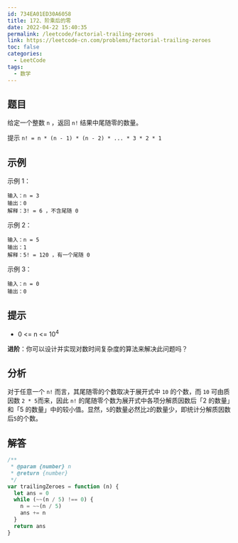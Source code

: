 ```yaml
---
id: 734EA01ED30A6058
title: 172、阶乘后的零
date: 2022-04-22 15:40:35
permalink: /leetcode/factorial-trailing-zeroes
link: https://leetcode-cn.com/problems/factorial-trailing-zeroes
toc: false
categories:
  - LeetCode
tags:
  - 数学
---
```


<Level type='easy'/>

## 题目

给定一个整数 `n` ，返回 `n!` 结果中尾随零的数量。

提示 `n! = n * (n - 1) * (n - 2) * ... * 3 * 2 * 1`

## 示例

示例 1：

```text
输入：n = 3
输出：0
解释：3! = 6 ，不含尾随 0
```

示例 2：

```text
输入：n = 5
输出：1
解释：5! = 120 ，有一个尾随 0
```

示例 3：

```text
输入：n = 0
输出：0
```

## 提示

- 0 <= n <= 10<sup>4</sup>

**进阶**：你可以设计并实现对数时间复杂度的算法来解决此问题吗？

## 分析

对于任意一个 `n!` 而言，其尾随零的个数取决于展开式中 `10` 的个数，而 `10` 可由质因数 `2 * 5`而来，因此 `n!` 的尾随零个数为展开式中各项分解质因数后「2 的数量」和「5 的数量」中的较小值。显然，`5`的数量必然比`2`的数量少，即统计分解质因数后`5`的个数。

## 解答

```javascript
/**
 * @param {number} n
 * @return {number}
 */
var trailingZeroes = function (n) {
  let ans = 0
  while (~~(n / 5) !== 0) {
    n = ~~(n / 5)
    ans += n
  }
  return ans
}
```
